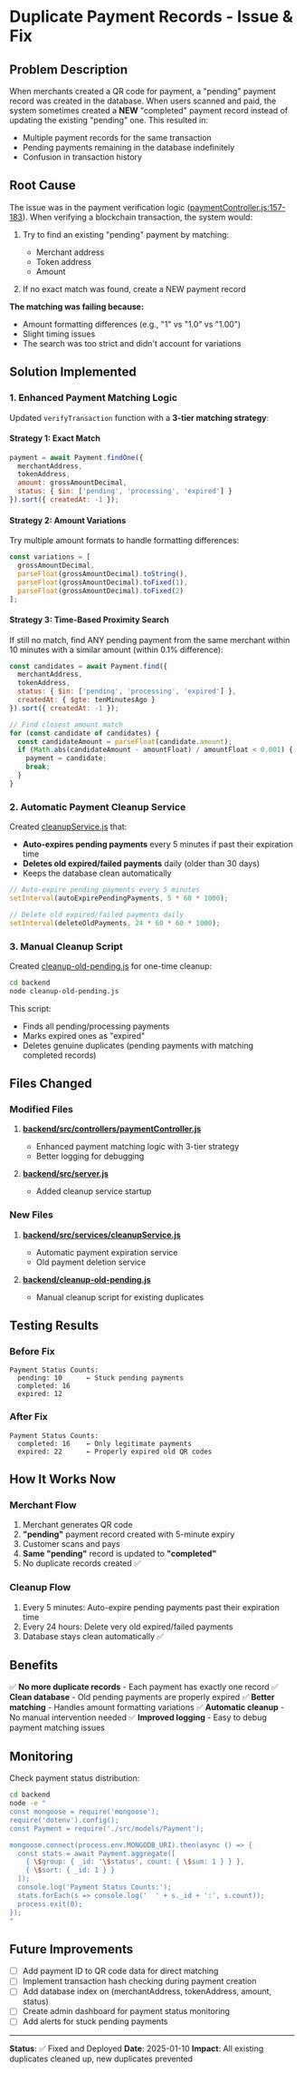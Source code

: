 # Duplicate Payment Records - Issue & Fix

## Problem Description

When merchants created a QR code for payment, a "pending" payment record was created in the database. When users scanned and paid, the system sometimes created a **NEW** "completed" payment record instead of updating the existing "pending" one. This resulted in:

- Multiple payment records for the same transaction
- Pending payments remaining in the database indefinitely
- Confusion in transaction history

## Root Cause

The issue was in the payment verification logic ([paymentController.js:157-183](backend/src/controllers/paymentController.js#L157-L183)). When verifying a blockchain transaction, the system would:

1. Try to find an existing "pending" payment by matching:
   - Merchant address
   - Token address
   - Amount

2. If no exact match was found, create a NEW payment record

**The matching was failing because:**
- Amount formatting differences (e.g., "1" vs "1.0" vs "1.00")
- Slight timing issues
- The search was too strict and didn't account for variations

## Solution Implemented

### 1. Enhanced Payment Matching Logic

Updated `verifyTransaction` function with a **3-tier matching strategy**:

#### **Strategy 1: Exact Match**
```javascript
payment = await Payment.findOne({
  merchantAddress,
  tokenAddress,
  amount: grossAmountDecimal,
  status: { $in: ['pending', 'processing', 'expired'] }
}).sort({ createdAt: -1 });
```

#### **Strategy 2: Amount Variations**
Try multiple amount formats to handle formatting differences:
```javascript
const variations = [
  grossAmountDecimal,
  parseFloat(grossAmountDecimal).toString(),
  parseFloat(grossAmountDecimal).toFixed(1),
  parseFloat(grossAmountDecimal).toFixed(2)
];
```

#### **Strategy 3: Time-Based Proximity Search**
If still no match, find ANY pending payment from the same merchant within 10 minutes with a similar amount (within 0.1% difference):
```javascript
const candidates = await Payment.find({
  merchantAddress,
  tokenAddress,
  status: { $in: ['pending', 'processing', 'expired'] },
  createdAt: { $gte: tenMinutesAgo }
}).sort({ createdAt: -1 });

// Find closest amount match
for (const candidate of candidates) {
  const candidateAmount = parseFloat(candidate.amount);
  if (Math.abs(candidateAmount - amountFloat) / amountFloat < 0.001) {
    payment = candidate;
    break;
  }
}
```

### 2. Automatic Payment Cleanup Service

Created [cleanupService.js](backend/src/services/cleanupService.js) that:

- **Auto-expires pending payments** every 5 minutes if past their expiration time
- **Deletes old expired/failed payments** daily (older than 30 days)
- Keeps the database clean automatically

```javascript
// Auto-expire pending payments every 5 minutes
setInterval(autoExpirePendingPayments, 5 * 60 * 1000);

// Delete old expired/failed payments daily
setInterval(deleteOldPayments, 24 * 60 * 60 * 1000);
```

### 3. Manual Cleanup Script

Created [cleanup-old-pending.js](backend/cleanup-old-pending.js) for one-time cleanup:

```bash
cd backend
node cleanup-old-pending.js
```

This script:
- Finds all pending/processing payments
- Marks expired ones as "expired"
- Deletes genuine duplicates (pending payments with matching completed records)

## Files Changed

### Modified Files
1. **[backend/src/controllers/paymentController.js](backend/src/controllers/paymentController.js#L151-L214)**
   - Enhanced payment matching logic with 3-tier strategy
   - Better logging for debugging

2. **[backend/src/server.js](backend/src/server.js#L12,L87)**
   - Added cleanup service startup

### New Files
1. **[backend/src/services/cleanupService.js](backend/src/services/cleanupService.js)**
   - Automatic payment expiration service
   - Old payment deletion service

2. **[backend/cleanup-old-pending.js](backend/cleanup-old-pending.js)**
   - Manual cleanup script for existing duplicates

## Testing Results

### Before Fix
```
Payment Status Counts:
  pending: 10      ← Stuck pending payments
  completed: 16
  expired: 12
```

### After Fix
```
Payment Status Counts:
  completed: 16    ← Only legitimate payments
  expired: 22      ← Properly expired old QR codes
```

## How It Works Now

### Merchant Flow
1. Merchant generates QR code
2. **"pending"** payment record created with 5-minute expiry
3. Customer scans and pays
4. **Same "pending"** record is updated to **"completed"**
5. No duplicate records created ✅

### Cleanup Flow
1. Every 5 minutes: Auto-expire pending payments past their expiration time
2. Every 24 hours: Delete very old expired/failed payments
3. Database stays clean automatically ✅

## Benefits

✅ **No more duplicate records** - Each payment has exactly one record
✅ **Clean database** - Old pending payments are properly expired
✅ **Better matching** - Handles amount formatting variations
✅ **Automatic cleanup** - No manual intervention needed
✅ **Improved logging** - Easy to debug payment matching issues

## Monitoring

Check payment status distribution:
```bash
cd backend
node -e "
const mongoose = require('mongoose');
require('dotenv').config();
const Payment = require('./src/models/Payment');

mongoose.connect(process.env.MONGODB_URI).then(async () => {
  const stats = await Payment.aggregate([
    { \$group: { _id: '\$status', count: { \$sum: 1 } } },
    { \$sort: { _id: 1 } }
  ]);
  console.log('Payment Status Counts:');
  stats.forEach(s => console.log('  ' + s._id + ':', s.count));
  process.exit(0);
});
"
```

## Future Improvements

- [ ] Add payment ID to QR code data for direct matching
- [ ] Implement transaction hash checking during payment creation
- [ ] Add database index on (merchantAddress, tokenAddress, amount, status)
- [ ] Create admin dashboard for payment status monitoring
- [ ] Add alerts for stuck pending payments

---

**Status**: ✅ Fixed and Deployed
**Date**: 2025-01-10
**Impact**: All existing duplicates cleaned up, new duplicates prevented
